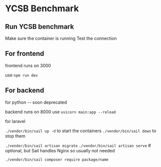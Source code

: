 # YCSB Benchmark

## Run YCSB benchmark

Make sure the container is running
Test the connection

## For frontend

frontend runs on 3000

use `npm run dev`

## For backend

for python -- soon deprecated

backend runs on 8000
use `uvicorn main:app --reload`

for laravel 

`./vendor/bin/sail up -d` to start the containers
`./vendor/bin/sail down` to stop them 

`./vendor/bin/sail artisan migrate`
`./vendor/bin/sail artisan serve`  # optional, but Sail handles Nginx so usually not needed

`./vendor/bin/sail composer require package/name`

